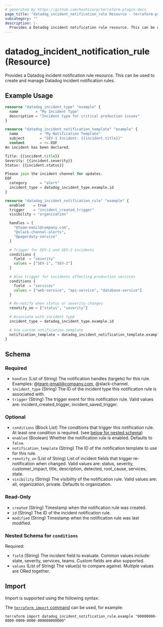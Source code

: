 ```yaml
---
# generated by https://github.com/hashicorp/terraform-plugin-docs
page_title: "datadog_incident_notification_rule Resource - terraform-provider-datadog"
subcategory: ""
description: |-
  Provides a Datadog incident notification rule resource. This can be used to create and manage Datadog incident notification rules.
---
```


# datadog_incident_notification_rule (Resource)

Provides a Datadog incident notification rule resource. This can be used to create and manage Datadog incident notification rules.

## Example Usage

```terraform
resource "datadog_incident_type" "example" {
  name        = "My Incident Type"
  description = "Incident type for critical production issues"
}

resource "datadog_incident_notification_template" "example" {
  name          = "My Notification Template"
  subject       = "SEV-1 Incident: {{incident.title}}"
  content       = <<-EOF
An incident has been declared.

Title: {{incident.title}}
Severity: {{incident.severity}}
Status: {{incident.status}}

Please join the incident channel for updates.
EOF
  category      = "alert"
  incident_type = datadog_incident_type.example.id
}

resource "datadog_incident_notification_rule" "example" {
  enabled    = true
  trigger    = "incident_created_trigger"
  visibility = "organization"

  handles = [
    "@team-email@company.com",
    "@slack-channel-alerts",
    "@pagerduty-service"
  ]

  # Trigger for SEV-1 and SEV-2 incidents
  conditions {
    field  = "severity"
    values = ["SEV-1", "SEV-2"]
  }

  # Also trigger for incidents affecting production services
  conditions {
    field  = "services"
    values = ["web-service", "api-service", "database-service"]
  }

  # Re-notify when status or severity changes
  renotify_on = ["status", "severity"]

  # Associate with incident type
  incident_type = datadog_incident_type.example.id

  # Use custom notification template
  notification_template = datadog_incident_notification_template.example.id
}
```

<!-- schema generated by tfplugindocs -->
## Schema

### Required

- `handles` (List of String) The notification handles (targets) for this rule. Examples: @team-email@company.com, @slack-channel.
- `incident_type` (String) The ID of the incident type this notification rule is associated with.
- `trigger` (String) The trigger event for this notification rule. Valid values are: incident_created_trigger, incident_saved_trigger.

### Optional

- `conditions` (Block List) The conditions that trigger this notification rule. At least one condition is required. (see [below for nested schema](#nestedblock--conditions))
- `enabled` (Boolean) Whether the notification rule is enabled. Defaults to `false`.
- `notification_template` (String) The ID of the notification template to use for this rule.
- `renotify_on` (List of String) List of incident fields that trigger re-notification when changed. Valid values are: status, severity, customer_impact, title, description, detected, root_cause, services, state.
- `visibility` (String) The visibility of the notification rule. Valid values are: all, organization, private. Defaults to organization.

### Read-Only

- `created` (String) Timestamp when the notification rule was created.
- `id` (String) The ID of the incident notification rule.
- `modified` (String) Timestamp when the notification rule was last modified.

<a id="nestedblock--conditions"></a>
### Nested Schema for `conditions`

Required:

- `field` (String) The incident field to evaluate. Common values include: state, severity, services, teams. Custom fields are also supported.
- `values` (List of String) The value(s) to compare against. Multiple values are ORed together.

## Import

Import is supported using the following syntax:

The [`terraform import` command](https://developer.hashicorp.com/terraform/cli/commands/import) can be used, for example:

```shell
terraform import datadog_incident_notification_rule.example "00000000-0000-0000-0000-000000000000"
```
